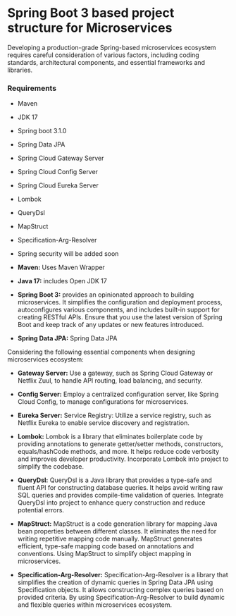 # Spring Boot 3 based project structure for Microservices

Developing a production-grade Spring-based microservices ecosystem requires careful consideration of various factors, including coding standards, architectural components, and essential frameworks and libraries. 


### Requirements
* Maven
* JDK 17
* Spring boot 3.1.0
* Spring Data JPA
* Spring Cloud Gateway Server
* Spring Cloud Config Server
* Spring Cloud Eureka Server
* Lombok
* QueryDsl
* MapStruct
* Specification-Arg-Resolver
* Spring security will be added soon


* **Maven:** Uses Maven Wrapper


* **Java 17:** includes Open JDK 17


* **Spring Boot 3:** provides an opinionated approach to building microservices. It simplifies the configuration and deployment process, autoconfigures various components, and includes built-in support for creating RESTful APIs. Ensure that you use the latest version of Spring Boot and keep track of any updates or new features introduced.


* **Spring Data JPA:**  Spring Data JPA


Considering the following essential components when designing microservices ecosystem:


* **Gateway Server:** Use a gateway, such as Spring Cloud Gateway or Netflix Zuul, to handle API routing, load balancing, and security.


* **Config Server:**  Employ a centralized configuration server, like Spring Cloud Config, to manage configurations for microservices.


* **Eureka Server:**  Service Registry: Utilize a service registry, such as Netflix Eureka to enable service discovery and registration.


* **Lombok:**  Lombok is a library that eliminates boilerplate code by providing annotations to generate getter/setter methods, constructors, equals/hashCode methods, and more. It helps reduce code verbosity and improves developer productivity. Incorporate Lombok into project to simplify the codebase.


* **QueryDsl:**  QueryDsl is a Java library that provides a type-safe and fluent API for constructing database queries. It helps avoid writing raw SQL queries and provides compile-time validation of queries. Integrate QueryDsl into project to enhance query construction and reduce potential errors.


* **MapStruct:**  MapStruct is a code generation library for mapping Java bean properties between different classes. It eliminates the need for writing repetitive mapping code manually. MapStruct generates efficient, type-safe mapping code based on annotations and conventions. Using MapStruct to simplify object mapping in microservices.


* **Specification-Arg-Resolver:**  Specification-Arg-Resolver is a library that simplifies the creation of dynamic queries in Spring Data JPA using Specification objects. It allows constructing complex queries based on provided criteria. By using Specification-Arg-Resolver to build dynamic and flexible queries within microservices ecosystem.
